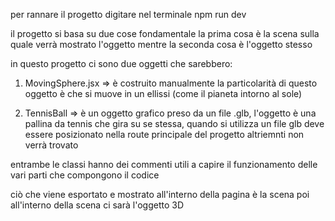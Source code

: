 per rannare il progetto digitare nel terminale npm run dev

il progetto si basa su due cose fondamentale la prima cosa è la scena sulla quale verrà mostrato l'oggetto mentre la seconda cosa è l'oggetto stesso

in questo progetto ci sono due oggetti che sarebbero:

1) MovingSphere.jsx => è costruito manualmente la particolarità di questo oggetto è che si muove in un ellissi (come il pianeta intorno al sole)

2) TennisBall => è un oggetto grafico preso da un file .glb, l'oggetto è una pallina da tennis che gira su se stessa, quando si utilizza un file glb deve essere posizionato nella route principale del progetto altriemnti non verrà trovato

entrambe le classi hanno dei commenti utili a capire il funzionamento delle vari parti che compongono il codice

ciò che viene esportato e mostrato all'interno della pagina è la scena poi all'interno della scena ci sarà l'oggetto 3D

